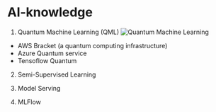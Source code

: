 # AI-knowledge

1. Quantum Machine Learning (QML)
![Quantum Machine Learning](https://pbs.twimg.com/media/EewLcVLXYAIripy?format=jpg&name=medium)
- AWS Bracket (a quantum computing infrastructure)
- Azure Quantum service
- Tensoflow Quantum

2. Semi-Supervised Learning

3. Model Serving

4. MLFlow
